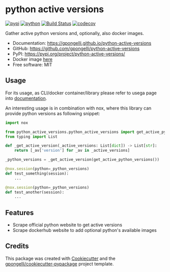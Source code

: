 # python active versions


[![pypi](https://img.shields.io/pypi/v/python-active-versions.svg)](https://pypi.org/project/python-active-versions/)
[![python](https://img.shields.io/pypi/pyversions/python-active-versions.svg)](https://pypi.org/project/python-active-versions/)
[![Build Status](https://github.com/gpongelli/python-active-versions/actions/workflows/dev.yml/badge.svg)](https://github.com/gpongelli/python-active-versions/actions/workflows/dev.yml)
[![codecov](https://codecov.io/gh/gpongelli/python-active-versions/branch/main/graphs/badge.svg)](https://codecov.io/github/gpongelli/python-active-versions)



Gather active python versions and, optionally, also docker images.


* Documentation: <https://gpongelli.github.io/python-active-versions>
* GitHub: <https://github.com/gpongelli/python-active-versions>
* PyPI: <https://pypi.org/project/python-active-versions/>
* Docker image [here](https://hub.docker.com/r/gpongelli/python-active-versions)
* Free software: MIT

## Usage

For its usage, as CLI/docker container/library please refer to usega page into [documentation](https://gpongelli.github.io/python-active-versions).

An interesting usage is in combination with nox, where this library can provide python versions as following snippet:

```python
import nox

from python_active_versions.python_active_versions import get_active_python_versions
from typing import List

def _get_active_version(_active_versions: List[dict]) -> List[str]:
    return [_av['version'] for _av in _active_versions]

_python_versions = _get_active_version(get_active_python_versions())

@nox.session(python=_python_versions)
def test_something(session):
    ...

@nox.session(python=_python_versions)
def test_another(session):
    ...
```


## Features

* Scrape official python website to get active versions
* Scrape dockerhub website to add optional python's available images

## Credits

This package was created with [Cookiecutter](https://github.com/audreyr/cookiecutter) and the [gpongelli/cookiecutter-pypackage](https://github.com/gpongelli/cookiecutter-pypackage) project template.
